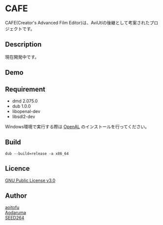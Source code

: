 CAFE
====

CAFE(Creator's Advanced Film Editor)は、AviUtlの後継として考案されたプロジェクトです。

## Description

現在開発中です。

## Demo

## Requirement

* dmd 2.075.0
* dub 1.0.0
* libopenal-dev
* libsdl2-dev

Windows環境で実行する際は [OpenAL](https://openal.org/downloads/) のインストールを行ってください。

## Build

    dub --build=release -a x86_64

## Licence

[GNU Public License v3.0](https://github.com/aoitofu/CAFE/blob/master/LICENSE)

## Author

[aoitofu](https://twitter.com/_aoi_tofu_)  
[Aodaruma](https://twitter.com/Aodaruma_)  
[SEED264](https://twitter.com/SEED264)

